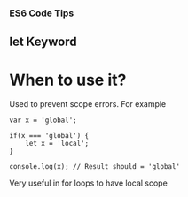 ### ES6 Code Tips

## let Keyword

# When to use it?

Used to prevent scope errors. For example

```ecmascript 6
var x = 'global';

if(x === 'global') {
    let x = 'local';
}

console.log(x); // Result should = 'global'
```

Very useful in for loops to have local scope